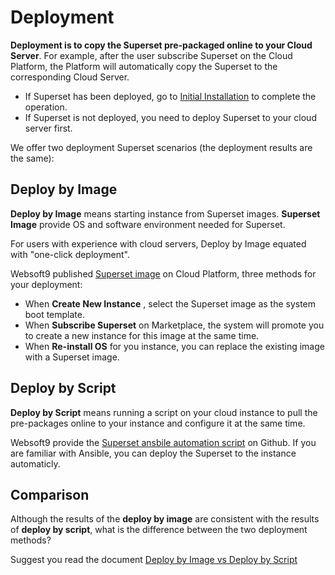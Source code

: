 # Deployment

**Deployment is to copy the Superset pre-packaged online to your Cloud Server**. For example, after the user subscribe Superset on the Cloud Platform, the Platform will automatically copy the Superset to the corresponding Cloud Server.

- If Superset has been deployed, go to [Initial Installation](/zh/stack-installation.md) to complete the operation.
- If Superset is not deployed, you need to deploy Superset to your cloud server first.

We offer two deployment Superset scenarios (the deployment results are the same):

## Deploy by Image

**Deploy by Image** means starting instance from Superset images. **Superset Image** provide OS and software environment needed for Superset.

For users with experience with cloud servers, Deploy by Image equated with "one-click deployment".

Websoft9 published [Superset image](https://apps.websoft9.com/superset) on Cloud Platform, three methods for your deployment:

* When **Create New Instance** , select the Superset image as the system boot template.
* When **Subscribe Superset** on Marketplace, the system will promote you to create a new instance for this image at the same time.
* When **Re-install OS** for you instance, you can replace the existing image with a Superset image.

## Deploy by Script

**Deploy by Script** means running a script on your cloud instance to pull the pre-packages online to your instance and configure it at the same time.

Websoft9 provide the [Superset ansbile automation script](https://github.com/Websoft9/ansible-superset) on Github. If you are familiar with Ansible, you can deploy the Superset to the instance automaticly.

## Comparison

Although the results of the **deploy by image** are consistent with the results of **deploy by script**, what is the difference between the two deployment methods?

Suggest you read the document [Deploy by Image vs Deploy by Script](https://support.websoft9.com/docs/faq/bz-product.html#deployment-comparison)